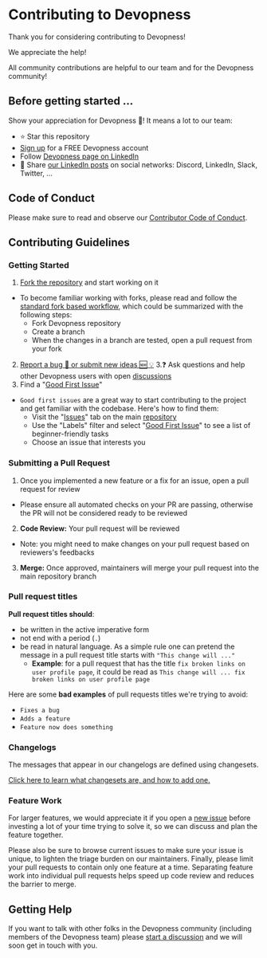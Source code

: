 # Contributing to Devopness

Thank you for considering contributing to Devopness!

We appreciate the help!

All community contributions are helpful to our team and for the Devopness community!

## Before getting started ...
Show your appreciation for Devopness 💜! It means a lot to our team:
- ⭐ Star this repository
- [Sign up](https://app.devopness.com/signup/) for a FREE Devopness account
- Follow [Devopness page on LinkedIn](https://www.linkedin.com/company/devopness/)
- 📣 Share [our LinkedIn posts](https://www.linkedin.com/company/devopness/posts/) on social networks: Discord, LinkedIn, Slack, Twitter, ...

## Code of Conduct

Please make sure to read and observe our [Contributor Code of Conduct](./CODE_OF_CONDUCT.md).

## Contributing Guidelines

### Getting Started

1. [Fork the repository](https://github.com/devopness/devopness/fork) and start working on it
  - To become familiar working with forks, please read and follow the [standard fork based workflow](https://gist.github.com/Chaser324/ce0505fbed06b947d962), which could be summarized with the following steps:
    - Fork Devopness repository
    - Create a branch
    - When the changes in a branch are tested, open a pull request from your fork 
2. [Report a bug 🐛 or submit new ideas 🆕 💡](https://github.com/devopness/devopness/issues/new/choose)
3.❓ Ask questions and help other Devopness users with open [discussions](https://github.com/devopness/devopness/discussions)
4. Find a "[Good First Issue](https://github.com/devopness/devopness/labels/good%20first%20issue)"
  - `Good first issues` are a great way to start contributing to the project and get familiar with the codebase. Here's how to find them:
    - Visit the "[Issues](https://github.com/devopness/devopness/issues)" tab on the main [repository](https://github.com/devopness/devopness)
    - Use the "Labels" filter and select "[Good First Issue](https://github.com/devopness/devopness/labels/good%20first%20issue)" to see a list of beginner-friendly tasks
    - Choose an issue that interests you

### Submitting a Pull Request
1. Once you implemented a new feature or a fix for an issue, open a pull request for review
  - Please ensure all automated checks on your PR are passing, otherwise the PR will not be considered ready to be reviewed
2. **Code Review:** Your pull request will be reviewed
  - Note: you might need to make changes on your pull request based on reviewers's feedbacks
3. **Merge:** Once approved, maintainers will merge your pull request into the main repository branch

### Pull request titles
**Pull request titles should**:
- be written in the active imperative form
- not end with a period (`.`)
- be read in natural language. As a simple rule one can pretend the message in a pull request title starts with `"This change will ..."`
  - **Example**: for a pull request that has the title `fix broken links on user profile page`, it could be read as `This change will ... fix broken links on user profile page`

Here are some **bad examples** of pull requests titles we're trying to avoid:
- `Fixes a bug`
- `Adds a feature`
- `Feature now does something`

### Changelogs

The messages that appear in our changelogs are defined using changesets.

[Click here to learn what changesets are, and how to add one.](https://github.com/changesets/changesets/blob/main/docs/adding-a-changeset.md)

### Feature Work
For larger features, we would appreciate it if you open a [new issue](https://github.com/devopness/devopness/issues/new/choose) before investing a lot of your time trying to solve it, so we can discuss and plan the feature together.

Please also be sure to browse current issues to make sure your issue is unique, to lighten the triage burden on our maintainers.
Finally, please limit your pull requests to contain only one feature at a time. Separating feature work into individual pull requests helps speed up code review and reduces the barrier to merge.

## Getting Help
If you want to talk with other folks in the Devopness community (including members of the Devopness team) please [start a discussion](https://github.com/devopness/devopness/discussions) and we will soon get in touch with you.
